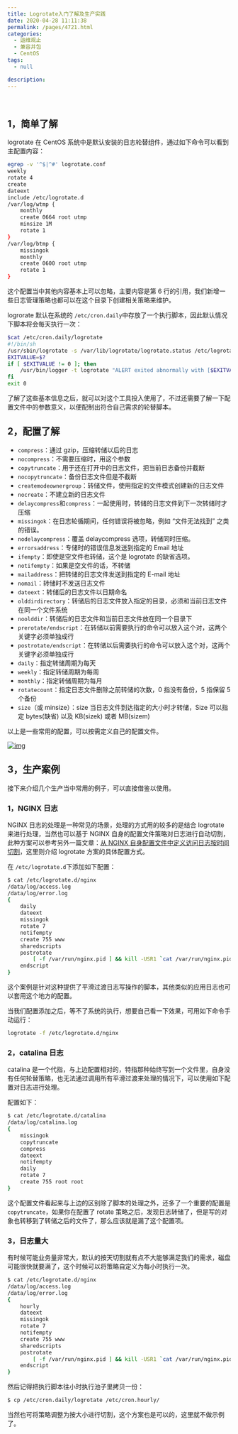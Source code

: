 ```yaml
---
title: Logrotate入门了解及生产实践
date: 2020-04-28 11:11:38
permalink: /pages/4721.html
categories:
  - 运维观止
  - 兼容并包
  - CentOS
tags:
  - null

description:
---
```


<br><ArticleTopAd></ArticleTopAd>


## 1，简单了解



logrotate 在 CentOS 系统中是默认安装的日志轮替组件，通过如下命令可以看到主配置内容：



```sh
egrep -v '^$|^#' logrotate.conf
weekly
rotate 4
create
dateext
include /etc/logrotate.d
/var/log/wtmp {
    monthly
    create 0664 root utmp
    minsize 1M
    rotate 1
}
/var/log/btmp {
    missingok
    monthly
    create 0600 root utmp
    rotate 1
}
```



这个配置当中其他内容基本上可以忽略，主要内容是第 6 行的引用，我们新增一些日志管理策略也都可以在这个目录下创建相关策略来维护。



logrorate 默认在系统的 `/etc/cron.daily`中存放了一个执行脚本，因此默认情况下脚本将会每天执行一次：



```sh
$cat /etc/cron.daily/logrotate
#!/bin/sh
/usr/sbin/logrotate -s /var/lib/logrotate/logrotate.status /etc/logrotate.conf
EXITVALUE=$?
if [ $EXITVALUE != 0 ]; then
    /usr/bin/logger -t logrotate "ALERT exited abnormally with [$EXITVALUE]"
fi
exit 0
```



了解了这些基本信息之后，就可以对这个工具投入使用了，不过还需要了解一下配置文件中的参数意义，以便配制出符合自己需求的轮替脚本。



## 2，配置了解



- `compress`：通过 gzip，压缩转储以后的日志
- `nocompress`：不需要压缩时，用这个参数
- `copytruncate`：用于还在打开中的日志文件，把当前日志备份并截断
- `nocopytruncate`：备份日志文件但是不截断
- `createmodeownergroup`：转储文件，使用指定的文件模式创建新的日志文件
- `nocreate`：不建立新的日志文件
- `delaycompress`和`compress`：一起使用时，转储的日志文件到下一次转储时才压缩
- `missingok`：在日志轮循期间，任何错误将被忽略，例如 “文件无法找到” 之类的错误。
- `nodelaycompress`：覆盖 delaycompress 选项，转储同时压缩。
- `errorsaddress`：专储时的错误信息发送到指定的 Email 地址
- `ifempty`：即使是空文件也转储，这个是 logrotate 的缺省选项。
- `notifempty`：如果是空文件的话，不转储
- `mailaddress`：把转储的日志文件发送到指定的 E-mail 地址
- `nomail`：转储时不发送日志文件
- `dateext`：转储后的日志文件以日期命名
- `olddirdirectory`：转储后的日志文件放入指定的目录，必须和当前日志文件在同一个文件系统
- `noolddir`：转储后的日志文件和当前日志文件放在同一个目录下
- `prerotate/endscript`：在转储以前需要执行的命令可以放入这个对，这两个关键字必须单独成行
- `postrotate/endscript`：在转储以后需要执行的命令可以放入这个对，这两个关键字必须单独成行
- `daily`：指定转储周期为每天
- `weekly`：指定转储周期为每周
- `monthly`：指定转储周期为每月
- `rotatecount`：指定日志文件删除之前转储的次数，0 指没有备份，5 指保留 5 个备份
- `size`（或 minsize）：size 当日志文件到达指定的大小时才转储，Size 可以指定 bytes(缺省) 以及 KB(sizek) 或者 MB(sizem)



以上是一些常用的配置，可以按需定义自己的配置文件。





[![img](http://t.eryajf.net/imgs/2021/09/307199dc573142dd.jpg)](http://t.eryajf.net/imgs/2021/09/307199dc573142dd.jpg)





## 3，生产案例



接下来介绍几个生产当中常用的例子，可以直接借鉴以使用。



### 1，NGINX 日志



NGINX 日志的处理是一种常见的场景，处理的方式用的较多的是结合 logrotate 来进行处理，当然也可以基于 NGINX 自身的配置文件策略对日志进行自动切割，此种方案可以参考另外一篇文章：[从 NGINX 自身配置文件中定义访问日志按时间切割](https://wiki.eryajf.net/pages/3537.html)，这里则介绍 logrotate 方案的具体配置方式。



在 `/etc/logrotate.d`下添加如下配置：



```sh
$ cat /etc/logrotate.d/nginx
/data/log/access.log
/data/log/error.log
{
    daily
    dateext
    missingok
    rotate 7
    notifempty
    create 755 www
    sharedscripts
    postrotate
        [ -f /var/run/nginx.pid ] && kill -USR1 `cat /var/run/nginx.pid`
    endscript
}
```



这个案例是针对这种提供了平滑过渡日志写操作的脚本，其他类似的应用日志也可以套用这个地方的配置。



当我们配置添加之后，等不了系统的执行，想要自己看一下效果，可用如下命令手动运行：



```sh
logrotate -f /etc/logrotate.d/nginx
```



### 2，catalina 日志



catalina 是一个代指，与上边配置相对的，特指那种始终写到一个文件里，自身没有任何轮替策略，也无法通过调用所有平滑过渡来处理的情况下，可以使用如下配置对日志进行处理。



配置如下：



```sh
$ cat /etc/logrotate.d/catalina
/data/log/catalina.log
{
    missingok
    copytruncate
    compress
    dateext
    notifempty
    daily
    rotate 7
    create 755 root root
}
```



这个配置文件看起来与上边的区别除了脚本的处理之外，还多了一个重要的配置是 `copytruncate`，如果你在配置了 rotate 策略之后，发现日志转储了，但是写的对象也转移到了转储之后的文件了，那么应该就是漏了这个配置项。



### 3，日志量大



有时候可能业务量非常大，默认的按天切割就有点不大能够满足我们的需求，磁盘可能很快就要满了，这个时候可以将策略自定义为每小时执行一次。



```sh
$ cat /etc/logrotate.d/nginx
/data/log/access.log
/data/log/error.log
{
    hourly
    dateext
    missingok
    rotate 7
    notifempty
    create 755 www
    sharedscripts
    postrotate
        [ -f /var/run/nginx.pid ] && kill -USR1 `cat /var/run/nginx.pid`
    endscript
}
```



然后记得把执行脚本往小时执行池子里拷贝一份：



```sh
$ cp /etc/cron.daily/logrotate /etc/cron.hourly/
```



当然也可将策略调整为按大小进行切割，这个方案也是可以的，这里就不做示例了。


<br><ArticleTopAd></ArticleTopAd>
